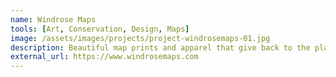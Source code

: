 ```yaml
---
name: Windrose Maps
tools: [Art, Conservation, Design, Maps]
image: /assets/images/projects/project-windrosemaps-01.jpg
description: Beautiful map prints and apparel that give back to the planet.
external_url: https://www.windrosemaps.com
---
```

